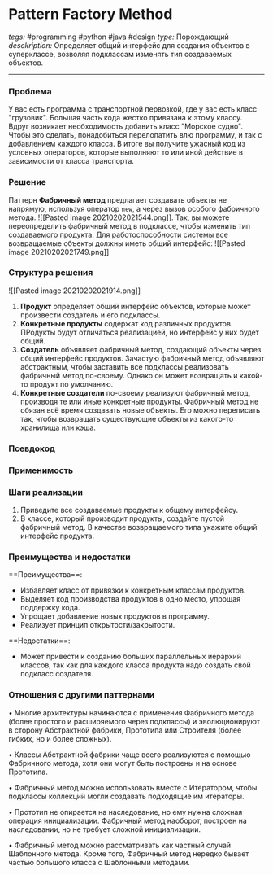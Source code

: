 # Pattern Factory Method
*tegs:* #programming #python #java #design 
*type:* Порождающий
*desckription:* Определяет общий интерфейс для создания объектов в суперклассе, возволяя подклассам изменять тип создаваемых объектов.

---
### Проблема
У вас есть программа с транспортной первозкой, где у вас есть класс "грузовик". Большая часть кода жестко привязана к этому классу. Вдруг возникает необходимость добавить класс "Морское судно". Чтобы это сделать, понадобиться перелопатить влю программу, и так с добавлением каждого класса. В итоге вы получите ужасный код из условных операторов, которые выполняют то или иной действие в зависимости от класса транспорта.

### Решение
Паттерн **Фабричный метод** предлагает создавать объекты не напрямую, используя оператор `new`, а через вызов особого фабричного метода. ![[Pasted image 20210202021544.png]]. Так, вы можете переопределить фабричный метод в подклассе, чтобы изменить тип создаваемого продукта. Для работоспособности системы все возвращаемые объекты должны иметь общий интерфейс: ![[Pasted image 20210202021749.png]]

### Структура решения
![[Pasted image 20210202021914.png]]
1. **Продукт** определяет общий интерфейс объектов, которые может произвести создатель и его подклассы.
2. **Конкретные продукты** содержат код различных продуктов. ПРодукты будут отличаться реализацией, но интерфейс у них будет общий.
3. **Создатель** объявляет фабричный метод, создающий объекты через общий интерфейс продуктов.
	Зачастую фабричный метод объявляют абстрактным, чтобы заставить все подклассы реализовать фабричный метод по-своему. Однако он может возвращать и какой-то продукт по умолчанию.
4. **Конкретные создатели** по-своему реализуют фабричный метод, производя те или иные конкретные продукты.
	Фабричный метод не обязан всё время создавать новые объекты. Его можно переписать так, чтобы возвращать существующие объекты из какого-то хранилища или кэша.
	
### Псевдокод

### Применимость

### Шаги реализации
1. Приведите все создаваемые продукты к общему интерфейсу.
2. В классе, который производит продукты, создайте пустой фабричный метод. В качестве возвращаемого типа укажите общий интерфейс продукта.


### Преимущества и недостатки
==Преимущества==:
- Избавляет класс от привязки к конкретным классам продуктов.
- Выделяет код производства продуктов в одно место, упрощая поддержку кода.
- Упрощает добавление новых продуктов в программу.
- Реализует принцип открытости/закрытости.

==Недостатки==:
- Может привести к созданию больших параллельных иерархий классов, так как для каждого класса продукта надо создать свой подкласс создателя.

### Отношения с другими паттернами 
• Многие архитектуры начинаются с применения Фабричного метода (более простого и расширяемого через подклассы) и эволюционируют в сторону Абстрактной фабрики, Прототипа или Строителя (более гибких, но и более сложных).

• Классы Абстрактной фабрики чаще всего реализуются с помощью Фабричного метода, хотя они могут быть построены и на основе Прототипа.

• Фабричный метод можно использовать вместе с Итератором, чтобы подклассы коллекций могли создавать подходящие им итераторы.

• Прототип не опирается на наследование, но ему нужна сложная операция инициализации. Фабричный метод наоборот, построен на наследовании, но не требует сложной инициализации.

• Фабричный метод можно рассматривать как частный случай Шаблонного метода. Кроме того, Фабричный метод нередко бывает частью большого класса с Шаблонными методами.